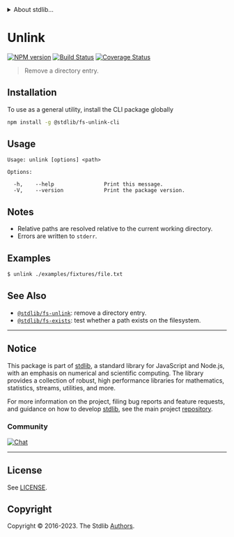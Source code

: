 <!--

@license Apache-2.0

Copyright (c) 2018 The Stdlib Authors.

Licensed under the Apache License, Version 2.0 (the "License");
you may not use this file except in compliance with the License.
You may obtain a copy of the License at

   http://www.apache.org/licenses/LICENSE-2.0

Unless required by applicable law or agreed to in writing, software
distributed under the License is distributed on an "AS IS" BASIS,
WITHOUT WARRANTIES OR CONDITIONS OF ANY KIND, either express or implied.
See the License for the specific language governing permissions and
limitations under the License.

-->


<details>
  <summary>
    About stdlib...
  </summary>
  <p>We believe in a future in which the web is a preferred environment for numerical computation. To help realize this future, we've built stdlib. stdlib is a standard library, with an emphasis on numerical and scientific computation, written in JavaScript (and C) for execution in browsers and in Node.js.</p>
  <p>The library is fully decomposable, being architected in such a way that you can swap out and mix and match APIs and functionality to cater to your exact preferences and use cases.</p>
  <p>When you use stdlib, you can be absolutely certain that you are using the most thorough, rigorous, well-written, studied, documented, tested, measured, and high-quality code out there.</p>
  <p>To join us in bringing numerical computing to the web, get started by checking us out on <a href="https://github.com/stdlib-js/stdlib">GitHub</a>, and please consider <a href="https://opencollective.com/stdlib">financially supporting stdlib</a>. We greatly appreciate your continued support!</p>
</details>

# Unlink

[![NPM version][npm-image]][npm-url] [![Build Status][test-image]][test-url] [![Coverage Status][coverage-image]][coverage-url] <!-- [![dependencies][dependencies-image]][dependencies-url] -->

> Remove a directory entry.











<section class="cli">



<section class="installation">

## Installation

To use as a general utility, install the CLI package globally

```bash
npm install -g @stdlib/fs-unlink-cli
```

</section>

<!-- CLI usage documentation. -->

<section class="usage">

## Usage

```text
Usage: unlink [options] <path>

Options:

  -h,    --help                Print this message.
  -V,    --version             Print the package version.
```

</section>

<!-- /.usage -->

<section class="notes">

## Notes

-   Relative paths are resolved relative to the current working directory.
-   Errors are written to `stderr`.

</section>

<!-- /.notes -->

<section class="examples">

## Examples

<!-- run-disable -->

```bash
$ unlink ./examples/fixtures/file.txt
```

</section>

<!-- /.examples -->

</section>

<!-- /.cli -->

<!-- Section for related `stdlib` packages. Do not manually edit this section, as it is automatically populated. -->

<section class="related">

## See Also

-   <span class="package-name">[`@stdlib/fs-unlink`][@stdlib/fs-unlink]</span><span class="delimiter">: </span><span class="description">remove a directory entry.</span>
-   <span class="package-name">[`@stdlib/fs-exists`][@stdlib/fs/exists]</span><span class="delimiter">: </span><span class="description">test whether a path exists on the filesystem.</span>

</section>

<!-- /.related -->

<!-- Section for all links. Make sure to keep an empty line after the `section` element and another before the `/section` close. -->


<section class="main-repo" >

* * *

## Notice

This package is part of [stdlib][stdlib], a standard library for JavaScript and Node.js, with an emphasis on numerical and scientific computing. The library provides a collection of robust, high performance libraries for mathematics, statistics, streams, utilities, and more.

For more information on the project, filing bug reports and feature requests, and guidance on how to develop [stdlib][stdlib], see the main project [repository][stdlib].

### Community

[![Chat][chat-image]][chat-url]

---

## License

See [LICENSE][stdlib-license].


## Copyright

Copyright &copy; 2016-2023. The Stdlib [Authors][stdlib-authors].

</section>

<!-- /.stdlib -->

<!-- Section for all links. Make sure to keep an empty line after the `section` element and another before the `/section` close. -->

<section class="links">

[npm-image]: http://img.shields.io/npm/v/@stdlib/fs-unlink-cli.svg
[npm-url]: https://npmjs.org/package/@stdlib/fs-unlink-cli

[test-image]: https://github.com/stdlib-js/fs-unlink@v0.1.0/actions/workflows/test.yml/badge.svg?branch=v0.1.0
[test-url]: https://github.com/stdlib-js/fs-unlink@v0.1.0/actions/workflows/test.yml?query=branch:v0.1.0

[coverage-image]: https://img.shields.io/codecov/c/github/stdlib-js/fs-unlink@v0.1.0/main.svg
[coverage-url]: https://codecov.io/github/stdlib-js/fs-unlink@v0.1.0?branch=main

<!--

[dependencies-image]: https://img.shields.io/david/stdlib-js/fs-unlink@v0.1.0.svg
[dependencies-url]: https://david-dm.org/stdlib-js/fs-unlink@v0.1.0/main

-->

[chat-image]: https://img.shields.io/gitter/room/stdlib-js/stdlib.svg
[chat-url]: https://app.gitter.im/#/room/#stdlib-js_stdlib:gitter.im

[stdlib]: https://github.com/stdlib-js/stdlib

[stdlib-authors]: https://github.com/stdlib-js/stdlib/graphs/contributors

[cli-section]: https://github.com/stdlib-js/fs-unlink@v0.1.0#cli
[cli-url]: https://github.com/stdlib-js/fs-unlink@v0.1.0/tree/cli
[@stdlib/fs-unlink]: https://github.com/stdlib-js/fs-unlink@v0.1.0/tree/main

[umd]: https://github.com/umdjs/umd
[es-module]: https://developer.mozilla.org/en-US/docs/Web/JavaScript/Guide/Modules

[deno-url]: https://github.com/stdlib-js/fs-unlink@v0.1.0/tree/deno
[umd-url]: https://github.com/stdlib-js/fs-unlink@v0.1.0/tree/umd
[esm-url]: https://github.com/stdlib-js/fs-unlink@v0.1.0/tree/esm
[branches-url]: https://github.com/stdlib-js/fs-unlink@v0.1.0/blob/main/branches.md

[stdlib-license]: https://raw.githubusercontent.com/stdlib-js/fs-unlink@v0.1.0/main/LICENSE

[node-fs]: https://nodejs.org/api/fs.html

[@stdlib/fs/rmdir]: https://github.com/stdlib-js/fs-rmdir

<!-- <related-links> -->

[@stdlib/fs/exists]: https://github.com/stdlib-js/fs-exists

<!-- </related-links> -->

</section>

<!-- /.links -->
